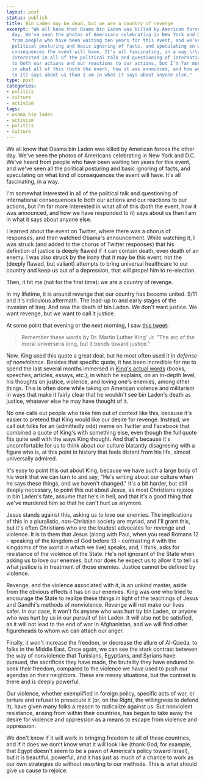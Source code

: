 ```yaml
---
layout: post
status: publish
title: Bin Laden may be dead, but we are a country of revenge
excerpt: "We all know that Osama bin Laden was killed by American forces the other
  day. We've seen the photos of Americans celebrating in New York and D.C. We've heard
  from people who have been waiting ten years for this event, and we've seen all the
  political posturing and basic ignoring of facts, and speculating on what kind of
  consequences the event will have. It's all fascinating, in a way.\r\n\r\nI'm somewhat
  interested in all of the political talk and questioning of international consequences
  to both our actions and our reactions to our actions, but I'm far more interested
  in what all of this (both the event, how it was announced, and how we have responded
  to it) says about us than I am in what it says about anyone else."
type: post
categories:
- politics
- culture
- activism
tags:
- osama bin laden
- activism
- politics
- culture
---
```

We all know that Osama bin Laden was killed by American forces the other day. We've seen the photos of Americans celebrating in New York and D.C. We've heard from people who have been waiting ten years for this event, and we've seen all the political posturing and basic ignoring of facts, and speculating on what kind of consequences the event will have. It's all fascinating, in a way.

I'm somewhat interested in all of the political talk and questioning of international consequences to both our actions and our reactions to our actions, but I'm far more interested in what all of this (both the event, how it was announced, and how we have responded to it) says about us than I am in what it says about anyone else.

I learned about the event on Twitter, where there was a chorus of responses, and then watched Obama's announcement. While watching it, I was struck (and added to the chorus of Twitter responses) that his definition of justice is deeply flawed if it can contain death, even death of an enemy. I was also struck by the irony that it may be this event, not the (deeply flawed, but valiant) attempts to bring universal healthcare to our country and keep us out of a depression, that will propel him to re-election.

Then, it hit me (not for the first time): we are a country of revenge.

In my lifetime, it is around revenge that our country has become united. 9/11 and it's ridiculous aftermath. The lead-up to and early stages of the invasion of Iraq. And now the death of bin Laden. We don't want justice. We want revenge, but we want to call it justice.

At some point that evening or the next morning, I saw <a href="https://twitter.com/#!/donnabrazile/status/64910606062469121">this tweet</a>:

<blockquote><p>Remember these words by Dr. Martin Luther King' Jr. "The arc of the moral universe is long, but it bends toward justice."</p></blockquote>

Now, King used this quote a great deal, but he most often used it <em>in defense of nonviolence</em>. Besides that specific quote, it has been incredible for me to spend the last several months immersed in <a href="http://www.amazon.com/gp/product/0060646918?ie=UTF8&amp;tag=jonathanstega-20&amp;linkCode=as2&amp;camp=1789&amp;creative=390957&amp;creativeASIN=0060646918">King's actual words</a> (books, speeches, articles, essays, etc.), in which he explains, on an in-depth level, his thoughts on justice, violence, and loving one's enemies, among other things. This is often done while taking on American violence and militarism in ways that make it fairly clear that he wouldn't see bin Laden's death as justice, whatever else he may have thought of it.

No one calls out people who take him out of context like this, because it's easier to pretend that King would like our desire for revenge. Instead, we call out folks for an (admittedly odd) meme on Twitter and Facebook that combined a quote of King's with something else, even though the full quote fits quite well with the ways King thought. And that's because it's uncomfortable for us to think about our culture blatantly disagreeing with a figure who is, at this point in history that feels distant from his life, almost universally admired.

It's easy to point this out about King, because we have such a large body of his work that we can turn to and say, "He's writing about our culture when he says these things, and we haven't changed." It's a bit harder, but still deeply necessary, to point this out about Jesus, as most Christians rejoice in bin Laden's fate, assume that he's in hell, and that it's a good thing that we've murdered him so that he can't hurt us anymore.

Jesus stands against this, asking us to love our enemies. The implications of this in a pluralistic, non-Christian society are myriad, and I'll grant this, but it's often Christians who are the loudest advocates for revenge and violence. It is to them that Jesus (along with Paul, when you read Romans 12 - speaking of the kingdom of God before 13 - contrasting it with the kingdoms of the world in which we live) speaks, and, I think, asks for resistance of the violence of the State. He's not ignorant of the State when asking us to love our enemies, but nor does he expect us to allow it to tell us what justice is in treatment of those enemies. Justice cannot be defined by violence.

Revenge, and the violence associated with it, is an unkind master, aside from the obvious effects it has on our enemies. King was one who tried to encourage the State to realize these things in light of the teachings of Jesus and Gandhi's methods of nonviolence. Revenge will not make our lives safer. In our case, it won't fix anyone who was hurt by bin Laden, or anyone who was hurt by us in our pursuit of bin Laden. It will also not be satisfied, as it will not lead to the end of war in Afghanistan, and we will find other figureheads to whom we can attach our anger.

Finally, it won't increase the freedom, or decrease the allure of Al-Qaeda, to folks in the Middle East. Once again, we can see the stark contrast between the way of nonviolence that Tunisians, Egyptians, and Syrians have pursued, the sacrifices they have made, the brutality they have endured to seek their freedom, compared to the violence we have used to push our agendas on their neighbors. These are messy situations, but the contrast is there and is deeply powerful.

Our violence, whether exemplified in foreign policy, specific acts of war, or torture and refusal to prosecute it (or, on the Right, the willingness to defend it), have given many folks a reason to radicalize against us. But nonviolent resistance, arising from within their countries, has begun to take away the desire for violence and oppression as a means to escape from violence and oppression.

We don't know if it will work in bringing freedom to all of these countries, and if it does we don't know what it will look like (thank God, for example, that Egypt doesn't seem to be a pawn of America's policy toward Israel), but it is beautiful, powerful, and it has just as much of a chance to work as our own strategies do without resorting to our methods. This is what should give us cause to rejoice.

